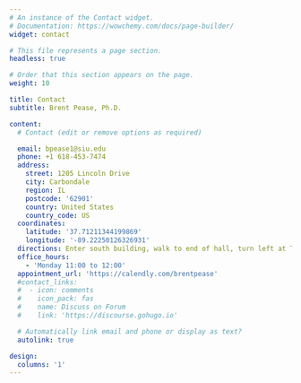 ```yaml
---
# An instance of the Contact widget.
# Documentation: https://wowchemy.com/docs/page-builder/
widget: contact

# This file represents a page section.
headless: true

# Order that this section appears on the page.
weight: 10

title: Contact
subtitle: Brent Pease, Ph.D.

content:
  # Contact (edit or remove options as required)

  email: bpease1@siu.edu
  phone: +1 618-453-7474
  address:
    street: 1205 Lincoln Drive
    city: Carbondale
    region: IL
    postcode: '62901'
    country: United States
    country_code: US
  coordinates:
    latitude: '37.71211344199869'
    longitude: '-89.22250126326931'
  directions: Enter south building, walk to end of hall, turn left at T, and enter room 186 on south side of hall.
  office_hours:
    - 'Monday 11:00 to 12:00'
  appointment_url: 'https://calendly.com/brentpease'
  #contact_links:
  #  - icon: comments
  #    icon_pack: fas
  #    name: Discuss on Forum
  #    link: 'https://discourse.gohugo.io'

  # Automatically link email and phone or display as text?
  autolink: true

design:
  columns: '1'
---
```

